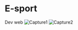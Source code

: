 # E-sport
Dev web
![Capture1](https://user-images.githubusercontent.com/63117044/112978408-36a29280-914f-11eb-83bb-222af280c588.JPG)
![Capture2](https://user-images.githubusercontent.com/63117044/112978752-9ef17400-914f-11eb-9fdd-e39f5f51ff23.JPG)


